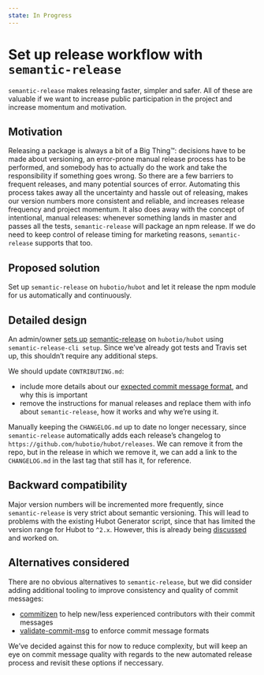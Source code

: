 ```yaml
---
state: In Progress
---
```


# Set up release workflow with `semantic-release`

`semantic-release` makes releasing faster, simpler and safer. All of these are valuable if we want to increase public participation in the project and increase momentum and motivation.

## Motivation

Releasing a package is always a bit of a Big Thing™: decisions have to be made about versioning, an error-prone manual release process has to be performed, and somebody has to actually do the work and take the responsibility if something goes wrong. So there are a few barriers to frequent releases, and  many potential sources of error. Automating this process takes away all the uncertainty and hassle out of releasing, makes our version numbers more consistent and reliable, and increases release frequency and project momentum. It also does away with the concept of intentional, manual releases: whenever something lands in master and passes all the tests, `semantic-release` will package an npm release. If we do need to keep control of release timing for marketing reasons, `semantic-release` supports that too.

## Proposed solution

Set up `semantic-release` on `hubotio/hubot` and let it release the npm module for us automatically and continuously.

## Detailed design

An admin/owner [sets up](https://github.com/semantic-release/semantic-release#setup) [semantic-release](https://github.com/semantic-release/semantic-release) on `hubotio/hubot` using `semantic-release-cli setup`. Since we’ve already got tests and Travis set up, this shouldn’t require any additional steps.

We should update `CONTRIBUTING.md`:
- include more details about our [expected commit message format](https://github.com/semantic-release/semantic-release#default-commit-message-format), and why this is important
- remove the instructions for manual releases and replace them with info about `semantic-release`, how it works and why we’re using it.

Manually keeping the `CHANGELOG.md` up to date no longer necessary, since `semantic-release` automatically adds each release’s changelog to `https://github.com/hubotio/hubot/releases`. We can remove it from the repo, but in the release in which we remove it, we can add a link to the `CHANGELOG.md` in the last tag that still has it, for reference.

## Backward compatibility

Major version numbers will be incremented more frequently, since `semantic-release` is very strict about semantic versioning. This will lead to problems with the existing Hubot Generator script, since that has limited the version range for Hubot to `^2.x`. However, this is already being [discussed](https://github.com/hubotio/hubot/issues/1057) and worked on.

## Alternatives considered

There are no obvious alternatives to `semantic-release`, but we did consider adding additional tooling to improve consistency and quality of commit messages:
- [commitizen](http://commitizen.github.io/cz-cli/) to help new/less experienced contributors with their commit messages
- [validate-commit-msg](https://github.com/kentcdodds/validate-commit-msg) to enforce commit message formats

We’ve decided against this for now to reduce complexity, but will keep an eye on commit message quality with regards to the new automated release process and revisit these options if neccessary.
